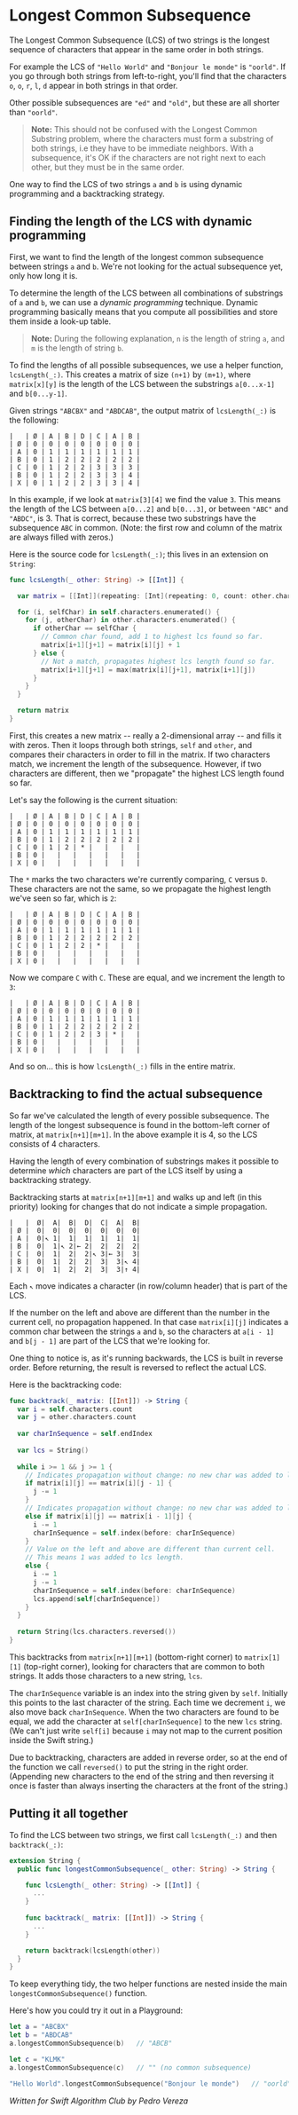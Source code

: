 # Longest Common Subsequence

The Longest Common Subsequence (LCS) of two strings is the longest sequence of characters that appear in the same order in both strings.

For example the LCS of `"Hello World"` and `"Bonjour le monde"` is `"oorld"`. If you go through both strings from left-to-right, you'll find that the characters `o`, `o`, `r`, `l`, `d` appear in both strings in that order.

Other possible subsequences are `"ed"` and `"old"`, but these are all shorter than `"oorld"`. 

> **Note:** This should not be confused with the Longest Common Substring problem, where the characters must form a substring of both strings, i.e they have to be immediate neighbors. With a subsequence, it's OK if the characters are not right next to each other, but they must be in the same order.

One way to find the LCS of two strings `a` and `b` is using dynamic programming and a backtracking strategy.

## Finding the length of the LCS with dynamic programming

First, we want to find the length of the longest common subsequence between strings `a` and `b`. We're not looking for the actual subsequence yet, only how long it is.

To determine the length of the LCS between all combinations of substrings of `a` and `b`, we can use a *dynamic programming* technique. Dynamic programming basically means that you compute all possibilities and store them inside a look-up table.

> **Note:** During the following explanation, `n` is the length of string `a`, and `m` is the length of string `b`.

To find the lengths of all possible subsequences, we use a helper function, `lcsLength(_:)`. This creates a matrix of size `(n+1)` by `(m+1)`, where `matrix[x][y]` is the length of the LCS between the substrings `a[0...x-1]` and `b[0...y-1]`.

Given strings `"ABCBX"` and `"ABDCAB"`, the output matrix of `lcsLength(_:)` is the following:

```
|   | Ø | A | B | D | C | A | B |
| Ø | 0 | 0 | 0 | 0 | 0 | 0 | 0 |
| A | 0 | 1 | 1 | 1 | 1 | 1 | 1 |  
| B | 0 | 1 | 2 | 2 | 2 | 2 | 2 |
| C | 0 | 1 | 2 | 2 | 3 | 3 | 3 |
| B | 0 | 1 | 2 | 2 | 3 | 3 | 4 |
| X | 0 | 1 | 2 | 2 | 3 | 3 | 4 |
```

In this example, if we look at `matrix[3][4]` we find the value `3`. This means the length of the LCS between `a[0...2]` and `b[0...3]`, or between `"ABC"` and `"ABDC"`, is 3. That is correct, because these two substrings have the subsequence `ABC` in common. (Note: the first row and column of the matrix are always filled with zeros.)

Here is the source code for `lcsLength(_:)`; this lives in an extension on `String`:

```swift
func lcsLength(_ other: String) -> [[Int]] {

  var matrix = [[Int]](repeating: [Int](repeating: 0, count: other.characters.count+1), count: self.characters.count+1)

  for (i, selfChar) in self.characters.enumerated() {
	for (j, otherChar) in other.characters.enumerated() {
	  if otherChar == selfChar {
		// Common char found, add 1 to highest lcs found so far.
		matrix[i+1][j+1] = matrix[i][j] + 1
	  } else {
		// Not a match, propagates highest lcs length found so far.
		matrix[i+1][j+1] = max(matrix[i][j+1], matrix[i+1][j])
	  }
	}
  }

  return matrix
}
```

First, this creates a new matrix -- really a 2-dimensional array -- and fills it with zeros. Then it loops through both strings, `self` and `other`, and compares their characters in order to fill in the matrix. If two characters match, we increment the length of the subsequence. However, if two characters are different, then we "propagate" the highest LCS length found so far.

Let's say the following is the current situation:

```
|   | Ø | A | B | D | C | A | B |
| Ø | 0 | 0 | 0 | 0 | 0 | 0 | 0 |
| A | 0 | 1 | 1 | 1 | 1 | 1 | 1 |  
| B | 0 | 1 | 2 | 2 | 2 | 2 | 2 |
| C | 0 | 1 | 2 | * |   |   |   |
| B | 0 |   |   |   |   |   |   |
| X | 0 |   |   |   |   |   |   |
```

The `*` marks the two characters we're currently comparing, `C` versus `D`. These characters are not the same, so we propagate the highest length we've seen so far, which is `2`:

```
|   | Ø | A | B | D | C | A | B |
| Ø | 0 | 0 | 0 | 0 | 0 | 0 | 0 |
| A | 0 | 1 | 1 | 1 | 1 | 1 | 1 |  
| B | 0 | 1 | 2 | 2 | 2 | 2 | 2 |
| C | 0 | 1 | 2 | 2 | * |   |   |
| B | 0 |   |   |   |   |   |   |
| X | 0 |   |   |   |   |   |   |
```

Now we compare `C` with `C`. These are equal, and we increment the length to `3`:

```
|   | Ø | A | B | D | C | A | B |
| Ø | 0 | 0 | 0 | 0 | 0 | 0 | 0 |
| A | 0 | 1 | 1 | 1 | 1 | 1 | 1 |  
| B | 0 | 1 | 2 | 2 | 2 | 2 | 2 |
| C | 0 | 1 | 2 | 2 | 3 | * |   |
| B | 0 |   |   |   |   |   |   |
| X | 0 |   |   |   |   |   |   |
```

And so on... this is how `lcsLength(_:)` fills in the entire matrix.

## Backtracking to find the actual subsequence

So far we've calculated the length of every possible subsequence. The length of the longest subsequence is found in the bottom-left corner of matrix, at `matrix[n+1][m+1]`. In the above example it is 4, so the LCS consists of 4 characters.

Having the length of every combination of substrings makes it possible to determine *which* characters are part of the LCS itself by using a backtracking strategy.

Backtracking starts at `matrix[n+1][m+1]` and walks up and left (in this priority) looking for changes that do not indicate a simple propagation.

```
|   |  Ø|  A|  B|  D|  C|  A|  B|
| Ø |  0|  0|  0|  0|  0|  0|  0|
| A |  0|↖ 1|  1|  1|  1|  1|  1|  
| B |  0|  1|↖ 2|← 2|  2|  2|  2|
| C |  0|  1|  2|  2|↖ 3|← 3|  3|
| B |  0|  1|  2|  2|  3|  3|↖ 4|
| X |  0|  1|  2|  2|  3|  3|↑ 4|
```

Each `↖` move indicates a character (in row/column header) that is part of the LCS.

If the number on the left and above are different than the number in the current cell, no propagation happened. In that case `matrix[i][j]` indicates a common char between the strings `a` and `b`, so the characters at `a[i - 1]` and `b[j - 1]` are part of the LCS that we're looking for.

One thing to notice is, as it's running backwards, the LCS is built in reverse order. Before returning, the result is reversed to reflect the actual LCS.

Here is the backtracking code:

```swift
func backtrack(_ matrix: [[Int]]) -> String {
  var i = self.characters.count
  var j = other.characters.count
  
  var charInSequence = self.endIndex
  
  var lcs = String()
  
  while i >= 1 && j >= 1 {
	// Indicates propagation without change: no new char was added to lcs.
	if matrix[i][j] == matrix[i][j - 1] {
	  j -= 1
	}
	// Indicates propagation without change: no new char was added to lcs.
	else if matrix[i][j] == matrix[i - 1][j] {
	  i -= 1
	  charInSequence = self.index(before: charInSequence)
	}
	// Value on the left and above are different than current cell.
	// This means 1 was added to lcs length.
	else {
	  i -= 1
	  j -= 1
	  charInSequence = self.index(before: charInSequence)
	  lcs.append(self[charInSequence])
	}
  }
  
  return String(lcs.characters.reversed())
}
```  

This backtracks from `matrix[n+1][m+1]` (bottom-right corner) to `matrix[1][1]` (top-right corner), looking for characters that are common to both strings. It adds those characters to a new string, `lcs`.

The `charInSequence` variable is an index into the string given by `self`. Initially this points to the last character of the string. Each time we decrement `i`, we also move back `charInSequence`. When the two characters are found to be equal, we add the character at `self[charInSequence]` to the new `lcs` string. (We can't just write `self[i]` because `i` may not map to the current position inside the Swift string.)

Due to backtracking, characters are added in reverse order, so at the end of the function we call `reversed()` to put the string in the right order. (Appending new characters to the end of the string and then reversing it once is faster than always inserting the characters at the front of the string.)

## Putting it all together

To find the LCS between two strings, we first call `lcsLength(_:)` and then `backtrack(_:)`:

```swift
extension String {
  public func longestCommonSubsequence(_ other: String) -> String {

    func lcsLength(_ other: String) -> [[Int]] {
      ...
    }
    
    func backtrack(_ matrix: [[Int]]) -> String {
      ...
    }

    return backtrack(lcsLength(other))
  }
}
```

To keep everything tidy, the two helper functions are nested inside the main `longestCommonSubsequence()` function.

Here's how you could try it out in a Playground:

```swift
let a = "ABCBX"
let b = "ABDCAB"
a.longestCommonSubsequence(b)   // "ABCB"

let c = "KLMK"
a.longestCommonSubsequence(c)   // "" (no common subsequence)

"Hello World".longestCommonSubsequence("Bonjour le monde")   // "oorld"
```

*Written for Swift Algorithm Club by Pedro Vereza*
